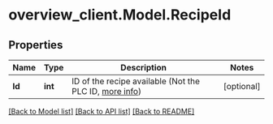 # overview_client.Model.RecipeId

## Properties

Name | Type | Description | Notes
------------ | ------------- | ------------- | -------------
**Id** | **int** | ID of the recipe available (Not the PLC ID, [more info](https://docs.overview.ai/docs/recipe-change-using-http)) | [optional] 

[[Back to Model list]](../README.md#documentation-for-models) [[Back to API list]](../README.md#documentation-for-api-endpoints) [[Back to README]](../README.md)


